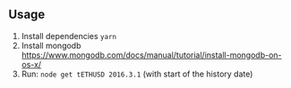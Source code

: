 ## Usage
1. Install dependencies `yarn`
2. Install mongodb https://www.mongodb.com/docs/manual/tutorial/install-mongodb-on-os-x/
3. Run: `node get tETHUSD 2016.3.1` (with start of the history date)

